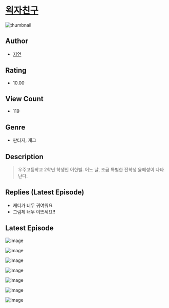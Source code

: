 # [왹자친구](https://comic.naver.com/challenge/list?titleId=810597)
![thumbnail](https://image-comic.pstatic.net/user_contents_data/challenge_comic/2023/05/24/upload_7016942703781950256_480x623.jpeg)

## Author
- [지연](https://comic.naver.com/artistTitle?id=366983)

## Rating
- 10.00

## View Count
- 119

## Genre
- 판타지, 개그

## Description
> 우주고등학교 2학년 학생인 이한별. 어느 날, 조금 특별한 전학생 윤혜성이 나타난다.

## Replies (Latest Episode)
- 캐디가 너무 귀여워요
- 그림체 너무 이쁘세요!!

## Latest Episode
![image](https://image-comic.pstatic.net/user_contents_data/challenge_comic/2023/05/24/366983/upload_7076337209554855478.jpeg)

![image](https://image-comic.pstatic.net/user_contents_data/challenge_comic/2023/05/24/366983/upload_7149520695647757925.jpeg)

![image](https://image-comic.pstatic.net/user_contents_data/challenge_comic/2023/05/24/366983/upload_3904963036308714032.jpeg)

![image](https://image-comic.pstatic.net/user_contents_data/challenge_comic/2023/05/24/366983/upload_7161064497484281958.jpeg)

![image](https://image-comic.pstatic.net/user_contents_data/challenge_comic/2023/05/25/366983/upload_3977349405949047396.jpeg)

![image](https://image-comic.pstatic.net/user_contents_data/challenge_comic/2023/05/24/366983/upload_7148163894020945970.jpeg)

![image](https://image-comic.pstatic.net/user_contents_data/challenge_comic/2023/05/24/366983/upload_3761176632408565048.jpeg)
